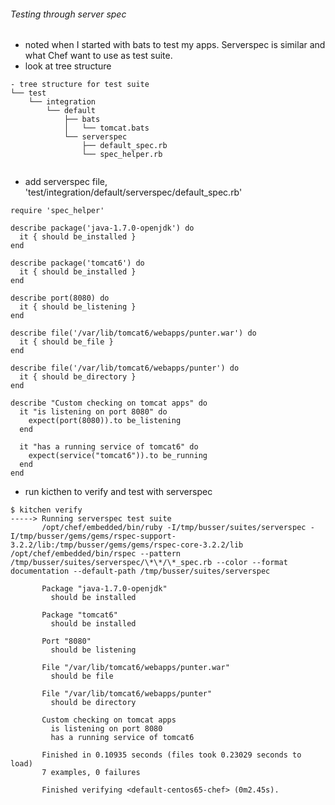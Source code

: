 ###### Testing through server spec
  * noted when I started with bats to test my apps. Serverspec is similar and what Chef want to use as test suite.
  * look at tree structure
```
- tree structure for test suite
└── test
    └── integration
        └── default
            ├── bats
            │   └── tomcat.bats
            └── serverspec
                ├── default_spec.rb
                └── spec_helper.rb


```
  *  add serverspec file, 'test/integration/default/serverspec/default_spec.rb'
```
require 'spec_helper'

describe package('java-1.7.0-openjdk') do
  it { should be_installed }
end

describe package('tomcat6') do
  it { should be_installed }
end

describe port(8080) do
  it { should be_listening }
end

describe file('/var/lib/tomcat6/webapps/punter.war') do
  it { should be_file }
end

describe file('/var/lib/tomcat6/webapps/punter') do
  it { should be_directory }
end

describe "Custom checking on tomcat apps" do
  it "is listening on port 8080" do
    expect(port(8080)).to be_listening
  end

  it "has a running service of tomcat6" do
    expect(service("tomcat6")).to be_running
  end
end
```
  * run kicthen to verify and test with serverspec
```
$ kitchen verify
-----> Running serverspec test suite
       /opt/chef/embedded/bin/ruby -I/tmp/busser/suites/serverspec -I/tmp/busser/gems/gems/rspec-support-3.2.2/lib:/tmp/busser/gems/gems/rspec-core-3.2.2/lib /opt/chef/embedded/bin/rspec --pattern /tmp/busser/suites/serverspec/\*\*/\*_spec.rb --color --format documentation --default-path /tmp/busser/suites/serverspec

       Package "java-1.7.0-openjdk"
         should be installed

       Package "tomcat6"
         should be installed

       Port "8080"
         should be listening

       File "/var/lib/tomcat6/webapps/punter.war"
         should be file

       File "/var/lib/tomcat6/webapps/punter"
         should be directory

       Custom checking on tomcat apps
         is listening on port 8080
         has a running service of tomcat6

       Finished in 0.10935 seconds (files took 0.23029 seconds to load)
       7 examples, 0 failures

       Finished verifying <default-centos65-chef> (0m2.45s).
```
